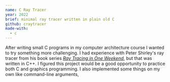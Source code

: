 ```yaml
---
name: C Ray Tracer
year: 2022
brief: minimal ray tracer written in plain old C
github: craytracer
made-with:
  - c
---
```

After writing small C programs in my computer architecture course I wanted to try something more challenging. I had experience with Peter Shirley's ray tracer from his book series [_Ray Tracing in One Weekend_](https://raytracing.github.io/), but that was written in C++. I figured this project would be a good opportunity to practice both C and graphics programming. I also implemented some things on my own like command-line arguments, 
